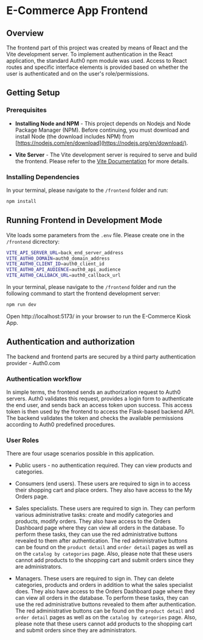 # E-Commerce App Frontend

## Overview

The frontend part of this project was created by means of React and the Vite development server. To implement authentication in the React application, the standard Auth0 npm module was used. Access to React routes and specific interface elements is provided based on whether the user is authenticated and on the user's role/permissions.

## Getting Setup

### Prerequisites

- **Installing Node and NPM** - This project depends on Nodejs and Node Package Manager (NPM). Before continuing, you must download and install Node (the download includes NPM) from [https://nodejs.com/en/download](https://nodejs.org/en/download/).

- **Vite Server** - The Vite development server is required to serve and build the frontend. Please refer to the [Vite Documentation](https://vitejs.dev/guide/) for more details.

### Installing Dependencies

In your terminal, please navigate to the `/frontend` folder and run:

```bash
npm install
```

## Running Frontend in Development Mode

Vite loads some parameters from the `.env` file. Please create one in the `/frontend` dicrectory:

```bash
VITE_API_SERVER_URL=back_end_server_address
VITE_AUTH0_DOMAIN=auth0_domain_address
VITE_AUTH0_CLIENT_ID=auth0_client_id
VITE_AUTH0_API_AUDIENCE=auth0_api_audience
VITE_AUTH0_CALLBACK_URL=auth0_callback_url
```

In your terminal, please navigate to the `/frontend` folder and run the following command to start the frontend development server:

```bash
npm run dev
```

Open http://localhost:5173/ in your browser to run the E-Commerce Kiosk App.

## Authentication and authorization

The backend and frontend parts are secured by a third party authentication provider - Auth0.com

### Authentication workflow

In simple terms, the frontend sends an authorization request to Auth0 servers. Auth0 validates this request, provides a login form to authenticate the end user, and sends back an access token upon success. This access token is then used by the frontend to access the Flask-based backend API. The backend validates the token and checks the available permissions according to Auth0 predefined procedures.

### User Roles

There are four usage scenarios possible in this application.

- Public users - no authentication required. They can view products and categories.

- Consumers (end users). These users are required to sign in to access their shopping cart and place orders. They also have access to the My Orders page.

- Sales specialists. These users are required to sign in. They can perform various administrative tasks: create and modify categories and products, modify orders. They also have access to the Orders Dashboard page where they can view all orders in the database. To perform these tasks, they can use the red administrative buttons revealed to them after authentication. The red administrative buttons can be found on the `product detail` and `order detail` pages as well as on the `catalog by categories` page. Also, please note that these users cannot add products to the shopping cart and submit orders since they are administrators.

- Managers. These users are required to sign in. They can delete categories, products and orders in addition to what the sales specialist does. They also have access to the Orders Dashboard page where they can view all orders in the database. To perform these tasks, they can use the red administrative buttons revealed to them after authentication. The red administrative buttons can be found on the `product detail` and `order detail` pages as well as on the `catalog by categories` page. Also, please note that these users cannot add products to the shopping cart and submit orders since they are administrators.

